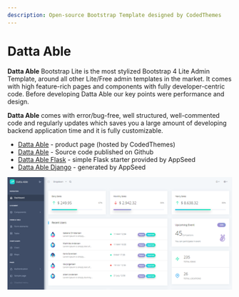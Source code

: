 ```yaml
---
description: Open-source Bootstrap Template designed by CodedThemes
---
```


# Datta Able

**Datta Able** Bootstrap Lite is the most stylized Bootstrap 4 Lite Admin Template, around all other Lite/Free admin templates in the market. It comes with high feature-rich pages and components with fully developer-centric code. Before developing Datta Able our key points were performance and design. 

**Datta Able** comes with error/bug-free, well structured, well-commented code and regularly updates which saves you a large amount of developing backend application time and it is fully customizable.

* [Datta Able](https://codedthemes.com/item/datta-able-bootstrap-lite/?ref=appseed) - product page \(hosted by CodedThemes\)
* [Datta Able](https://github.com/codedthemes/datta-able-bootstrap-dashboard) - Source code published on Github
* [Datta Able Flask](https://appseed.us/admin-dashboards/flask-datta-able) - simple Flask starter provided by AppSeed
* [Datta Able Django](https://appseed.us/admin-dashboards/django-datta-able) - generated by AppSeed

![Datta Able - Open-source Bootstrap template.](../../.gitbook/assets/image%20%288%29.png)







